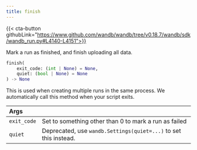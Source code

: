```yaml
---
title: finish
---
```


{{< cta-button githubLink="https://www.github.com/wandb/wandb/tree/v0.18.7/wandb/sdk/wandb_run.py#L4140-L4151">}}

Mark a run as finished, and finish uploading all data.

```python
finish(
    exit_code: (int | None) = None,
    quiet: (bool | None) = None
) -> None
```

This is used when creating multiple runs in the same process.
We automatically call this method when your script exits.

| Args |  |
| :--- | :--- |
|  `exit_code` |  Set to something other than 0 to mark a run as failed |
|  `quiet` |  Deprecated, use `wandb.Settings(quiet=...)` to set this instead. |
